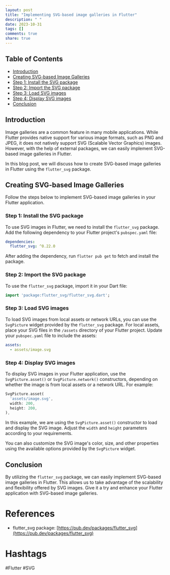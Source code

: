 ```yaml
---
layout: post
title: "Implementing SVG-based image galleries in Flutter"
description: " "
date: 2023-10-31
tags: []
comments: true
share: true
---
```

## Table of Contents
- [Introduction](#introduction)
- [Creating SVG-based Image Galleries](#creating-svg-based-image-galleries)
- [Step 1: Install the SVG package](#step-1-install-the-svg-package)
- [Step 2: Import the SVG package](#step-2-import-the-svg-package)
- [Step 3: Load SVG images](#step-3-load-svg-images)
- [Step 4: Display SVG images](#step-4-display-svg-images)
- [Conclusion](#conclusion)

## Introduction
Image galleries are a common feature in many mobile applications. While Flutter provides native support for various image formats, such as PNG and JPEG, it does not natively support SVG (Scalable Vector Graphics) images. However, with the help of external packages, we can easily implement SVG-based image galleries in Flutter.

In this blog post, we will discuss how to create SVG-based image galleries in Flutter using the `flutter_svg` package.

## Creating SVG-based Image Galleries
Follow the steps below to implement SVG-based image galleries in your Flutter application.

### Step 1: Install the SVG package
To use SVG images in Flutter, we need to install the `flutter_svg` package. Add the following dependency to your Flutter project's `pubspec.yaml` file:
```yaml
dependencies:
  flutter_svg: ^0.22.0
```
After adding the dependency, run `flutter pub get` to fetch and install the package.

### Step 2: Import the SVG package
To use the `flutter_svg` package, import it in your Dart file:
```dart
import 'package:flutter_svg/flutter_svg.dart';
```

### Step 3: Load SVG images
To load SVG images from local assets or network URLs, you can use the `SvgPicture` widget provided by the `flutter_svg` package. For local assets, place your SVG files in the `/assets` directory of your Flutter project. Update your `pubspec.yaml` file to include the assets:
```yaml
assets:
  - assets/image.svg
```

### Step 4: Display SVG images
To display SVG images in your Flutter application, use the `SvgPicture.asset()` or `SvgPicture.network()` constructors, depending on whether the image is from local assets or a network URL. For example:
```dart
SvgPicture.asset(
  'assets/image.svg',
  width: 200,
  height: 200,
),
```
In this example, we are using the `SvgPicture.asset()` constructor to load and display the SVG image. Adjust the `width` and `height` parameters according to your requirements.

You can also customize the SVG image's color, size, and other properties using the available options provided by the `SvgPicture` widget.

## Conclusion
By utilizing the `flutter_svg` package, we can easily implement SVG-based image galleries in Flutter. This allows us to take advantage of the scalability and flexibility offered by SVG images. Give it a try and enhance your Flutter application with SVG-based image galleries.

# References
- flutter_svg package: [https://pub.dev/packages/flutter_svg](https://pub.dev/packages/flutter_svg)

# Hashtags
\#Flutter #SVG